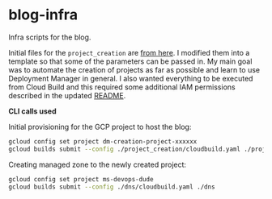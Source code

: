 # blog-infra
Infra scripts for the blog.

Initial files for the `project_creation` are [from here](https://github.com/GoogleCloudPlatform/deploymentmanager-samples/tree/master/examples/v2/project_creation). I modified them into a template so that some of the parameters can be passed in. My main goal was to automate the creation of projects as far as possible and learn to use Deployment Manager in general. I also wanted everything to be executed from Cloud Build and this required some additional IAM permissions described in the updated [README](https://github.com/Masahigo/blog-infra/blob/master/project_creation/README.md).

**CLI calls used**

Initial provisioning for the GCP project to host the blog:

```bash
gcloud config set project dm-creation-project-xxxxxx
gcloud builds submit --config ./project_creation/cloudbuild.yaml ./project_creation
```

Creating managed zone to the newly created project:

```bash
gcloud config set project ms-devops-dude
gcloud builds submit --config ./dns/cloudbuild.yaml ./dns
```
